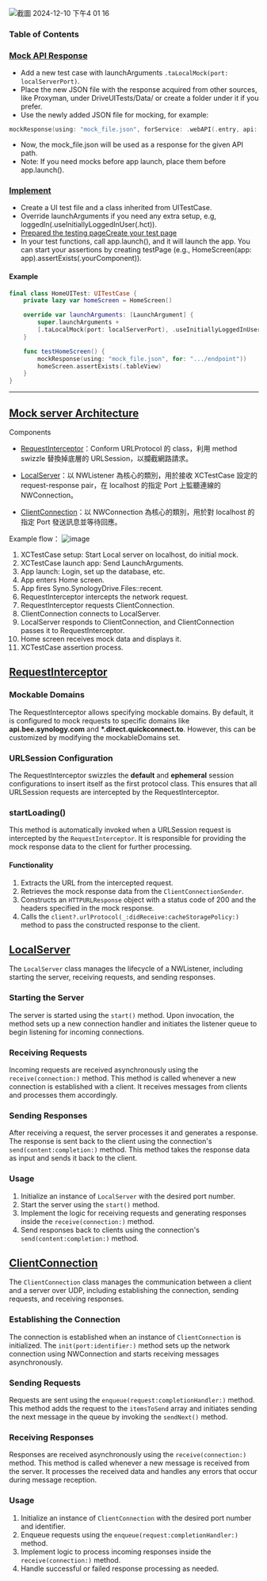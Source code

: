 
![截圖 2024-12-10 下午4 01 16](https://github.com/user-attachments/assets/06622d9b-8f71-4960-8459-5fcd2ad3be31)

### Table of Contents

### [Mock API Response](#mock-api-response)
- Add a new test case with launchArguments `.taLocalMock(port: localServerPort)`.
- Place the new JSON file with the response acquired from other sources, like Proxyman, under DriveUITests/Data/ or create a folder under it if you prefer.
- Use the newly added JSON file for mocking, for example:
```swift
mockResponse(using: "mock_file.json", forService: .webAPI(.entry, api: "SYNO.SynologyDrive.Files", method: "list"))
```
- Now, the mock_file.json will be used as a response for the given API path.
- Note: If you need mocks before app launch, place them before app.launch().

### [Implement](#implement-ui-test)

- Create a UI test file and a class inherited from UITestCase.
- Override launchArguments if you need any extra setup, e.g, loggedIn(.useInitiallyLoggedInUser(.hct)).
- <a href="#pageobject">Prepared the testing pageCreate your test page</a>
- In your test functions, call app.launch(), and it will launch the app. You can start your assertions by creating testPage (e.g., HomeScreen(app: app).assertExists(.yourComponent)).

#### Example
```swift
final class HomeUITest: UITestCase {
    private lazy var homeScreen = HomeScreen()

    override var launchArguments: [LaunchArgument] {
        super.launchArguments +
        [.taLocalMock(port: localServerPort), .useInitiallyLoggedInUser(.hct)]
    }

    func testHomeScreen() {
        mockResponse(using: "mock_file.json", for: ".../endpoint"))
        homeScreen.assertExists(.tableView)
    }
}
```

_____________________


## [Mock server Architecture](#mock-server-architecture)

Components

- <a href="#requestinterceptor">RequestInterceptor</a>：Conform URLProtocol 的 class，利用 method swizzle 替換掉底層的 URLSession，以攔截網路請求。

- <a href="#localserver">LocalServer</a>：以 NWListener 為核心的類別，用於接收 XCTestCase 設定的 request-response pair，在 localhost 的指定 Port 上監聽連線的 NWConnection。

- <a href="#clientconnection">ClientConnection</a>：以 NWConnection 為核心的類別，用於對 localhost 的指定 Port 發送訊息並等待回應。

Example flow：
![image](https://github.com/user-attachments/assets/9723989b-0311-4af0-babe-7f873dcedb19)

1. XCTestCase setup: Start Local server on localhost, do initial mock.
2. XCTestCase launch app: Send LaunchArguments.
3. App launch: Login, set up the database, etc.
4. App enters Home screen.
5. App fires Syno.SynologyDrive.Files::recent.
6. RequestInterceptor intercepts the network request.
7. RequestInterceptor requests ClientConnection.
8. ClientConnection connects to LocalServer.
9. LocalServer responds to ClientConnection, and ClientConnection passes it to RequestInterceptor.
10. Home screen receives mock data and displays it.
11. XCTestCase assertion process.

## [RequestInterceptor](#requestinterceptor)
### Mockable Domains
The RequestInterceptor allows specifying mockable domains. By default, it is configured to mock requests to specific domains like **api.bee.synology.com** and **\*.direct.quickconnect.to**. However, this can be customized by modifying the mockableDomains set.

### URLSession Configuration
The RequestInterceptor swizzles the **default** and **ephemeral** session configurations to insert itself as the first protocol class. This ensures that all URLSession requests are intercepted by the RequestInterceptor.

### startLoading()

This method is automatically invoked when a URLSession request is intercepted by the `RequestInterceptor`. It is responsible for providing the mock response data to the client for further processing.

#### Functionality

1. Extracts the URL from the intercepted request.
2. Retrieves the mock response data from the `ClientConnectionSender`.
3. Constructs an `HTTPURLResponse` object with a status code of 200 and the headers specified in the mock response.
4. Calls the `client?.urlProtocol(_:didReceive:cacheStoragePolicy:)` method to pass the constructed response to the client.

## [LocalServer](#localserver)

The `LocalServer` class manages the lifecycle of a NWListener, including starting the server, receiving requests, and sending responses.

### Starting the Server

The server is started using the `start()` method. Upon invocation, the method sets up a new connection handler and initiates the listener queue to begin listening for incoming connections.

### Receiving Requests

Incoming requests are received asynchronously using the `receive(connection:)` method. This method is called whenever a new connection is established with a client. It receives messages from clients and processes them accordingly.

### Sending Responses

After receiving a request, the server processes it and generates a response. The response is sent back to the client using the connection's `send(content:completion:)` method. This method takes the response data as input and sends it back to the client. 

### Usage

1. Initialize an instance of `LocalServer` with the desired port number.
2. Start the server using the `start()` method.
3. Implement the logic for receiving requests and generating responses inside the `receive(connection:)` method.
4. Send responses back to clients using the connection's `send(content:completion:)` method.

## [ClientConnection](#clientconnection)

The `ClientConnection` class manages the communication between a client and a server over UDP, including establishing the connection, sending requests, and receiving responses.

### Establishing the Connection

The connection is established when an instance of `ClientConnection` is initialized. The `init(port:identifier:)` method sets up the network connection using NWConnection and starts receiving messages asynchronously.

### Sending Requests

Requests are sent using the `enqueue(request:completionHandler:)` method. This method adds the request to the `itemsToSend` array and initiates sending the next message in the queue by invoking the `sendNext()` method.

### Receiving Responses

Responses are received asynchronously using the `receive(connection:)` method. This method is called whenever a new message is received from the server. It processes the received data and handles any errors that occur during message reception.

### Usage

1. Initialize an instance of `ClientConnection` with the desired port number and identifier.
2. Enqueue requests using the `enqueue(request:completionHandler:)` method.
3. Implement logic to process incoming responses inside the `receive(connection:)` method.
4. Handle successful or failed response processing as needed.
